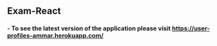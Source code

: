 ## Exam-React

#### - To see the latest version of the application please visit https://user-profiles-ammar.herokuapp.com/
